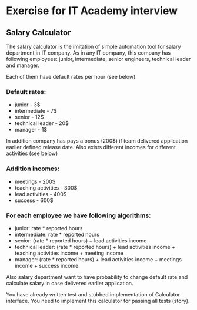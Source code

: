 # Exercise for IT Academy interview

## Salary Calculator

The salary calculator is the imitation of simple automation tool for salary department in IT company. As in any
IT company, this company has following employees: junior, intermediate, senior engineers, technical leader and manager.

Each of them have default rates per hour (see below).

### Default rates:

 - junior           - 3$
 - intermediate     - 7$
 - senior           - 12$
 - technical leader - 20$
 - manager          - 1$

In addition company has pays a bonus (200$) if team delivered application earlier defined release date. Also exists
different incomes for different activities (see below)

### Addition incomes:

 - meetings            - 200$
 - teaching activities - 300$
 - lead activities     - 400$
 - success             - 600$

### For each employee we have following algorithms:

 - junior:           rate * reported hours
 - intermediate:     rate * reported hours
 - senior:           (rate * reported hours) + lead activities income
 - technical leader: (rate * reported hours) + lead activities income + teaching activities income + meeting income
 - manager:          (rate * reported hours) + lead activities income + meetings income + success income

Also salary department want to have probability to change default rate and calculate salary in case delivered earlier
application.

You have already written test and stubbed implementation of Calculator interface. You need to implement this calculator
for passing all tests (story).